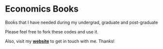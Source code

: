 # Economics Books

Books that I have needed during my undergrad, graduate and post-graduate

Please feel free to fork these codes and use it.

Also, visit my [**website**](https://sites.google.com/view/abdullahamir52) to get in touch with me. Thanks! 

